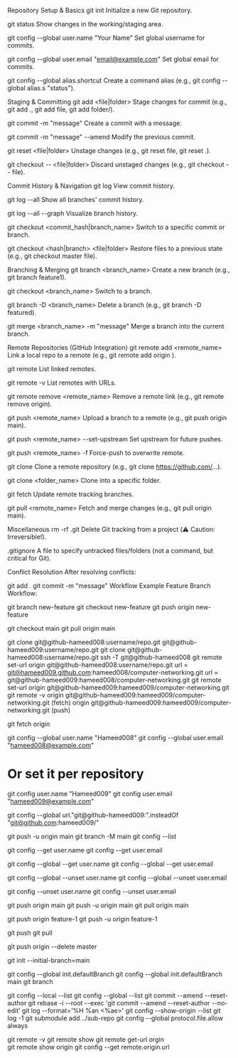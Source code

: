 Repository Setup & Basics
git init
Initialize a new Git repository.

git status
Show changes in the working/staging area.

git config --global user.name "Your Name"
Set global username for commits.

git config --global user.email "email@example.com"
Set global email for commits.

git config --global alias.shortcut <command>
Create a command alias (e.g., git config --global alias.s "status").

Staging & Committing
git add <file|folder>
Stage changes for commit (e.g., git add ., git add file, git add folder/).

git commit -m "message"
Create a commit with a message.

git commit -m "message" --amend
Modify the previous commit.

git reset <file|folder>
Unstage changes (e.g., git reset file, git reset .).

git checkout -- <file|folder>
Discard unstaged changes (e.g., git checkout -- file).

Commit History & Navigation
git log
View commit history.

git log --all
Show all branches' commit history.

git log --all --graph
Visualize branch history.

git checkout <commit_hash|branch_name>
Switch to a specific commit or branch.

git checkout <hash|branch> <file|folder>
Restore files to a previous state (e.g., git checkout master file).

Branching & Merging
git branch <branch_name>
Create a new branch (e.g., git branch feature1).

git checkout <branch_name>
Switch to a branch.

git branch -D <branch_name>
Delete a branch (e.g., git branch -D featured).

git merge <branch_name> -m "message"
Merge a branch into the current branch.

Remote Repositories (GitHub Integration)
git remote add <remote_name> <url>
Link a local repo to a remote (e.g., git remote add origin <URL>).

git remote
List linked remotes.

git remote -v
List remotes with URLs.

git remote remove <remote_name>
Remove a remote link (e.g., git remote remove origin).

git push <remote_name> <branch>
Upload a branch to a remote (e.g., git push origin main).

git push <remote_name> <branch> --set-upstream
Set upstream for future pushes.

git push <remote_name> <branch> -f
Force-push to overwrite remote.

git clone <url>
Clone a remote repository (e.g., git clone https://github.com/...).

git clone <url> <folder_name>
Clone into a specific folder.

git fetch
Update remote tracking branches.

git pull <remote_name> <branch>
Fetch and merge changes (e.g., git pull origin main).

Miscellaneous
rm -rf .git
Delete Git tracking from a project (⚠️ Caution: Irreversible!).

.gitignore
A file to specify untracked files/folders (not a command, but critical for Git).

Conflict Resolution
After resolving conflicts:

git add .
git commit -m "message"
Workflow Example
Feature Branch Workflow:

git branch new-feature
git checkout new-feature
git push origin new-feature

git checkout main
git pull origin main

git clone git@github-hameed008:username/repo.git
git@github-hameed009:username/repo.git
git clone git@github-hameed008:username/repo.git
ssh -T git@github-hameed008
git remote set-url origin git@github-hameed008:username/repo.git
url = git@hameed009.github.com:hameed008/computer-networking.git
url = git@github-hameed009:hameed008/computer-networking.git
git remote set-url origin git@github-hameed009:hameed009/computer-networking.git
git remote -v
origin git@github-hameed009:hameed009/computer-networking.git (fetch)
origin git@github-hameed009:hameed009/computer-networking.git (push)

git fetch origin

git config --global user.name "Hameed008"
git config --global user.email "hameed008@example.com"

# Or set it per repository

git config user.name "Hameed009"
git config user.email "hameed009@example.com"

git config --global url."git@github-hameed009:".insteadOf "git@github.com:hameed009/"

git push -u origin main
git branch -M main
git config --list

git config --get user.name
git config --get user.email

git config --global --get user.name
git config --global --get user.email

git config --global --unset user.name
git config --global --unset user.email

git config --unset user.name
git config --unset user.email

git push origin main
git push -u origin main
git pull origin main

git push origin feature-1
git push -u origin feature-1

git push
git pull

git push origin --delete master

git init --initial-branch=main

git config --global init.defaultBranch
git config --global init.defaultBranch main
git branch

git config --local --list
git config --global --list
git commit --amend --reset-author
git rebase -i --root --exec 'git commit --amend --reset-author --no-edit'
git log --format='%H %an <%ae>'
git config --show-origin --list
git log -1
git submodule add ../sub-repo
git config --global protocol.file.allow always

git remote -v
git remote show
git remote get-url orgin  
git remote show origin
git config --get remote.origin.url
